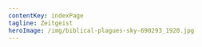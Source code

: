 ```yaml
---
contentKey: indexPage
tagline: Zeitgeist
heroImage: /img/biblical-plagues-sky-690293_1920.jpg
---
```

